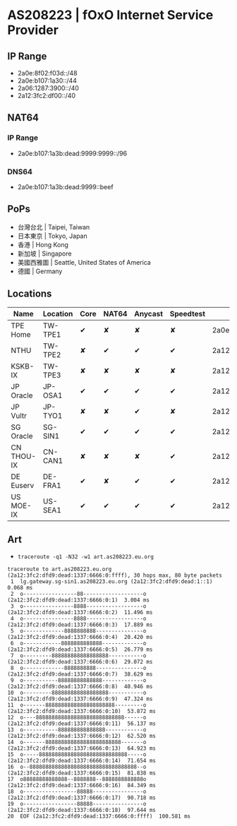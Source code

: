 # AS208223 | fOxO Internet Service Provider
## IP Range
- 2a0e:8f02:f03d::/48
- 2a0e:b107:1a30::/44
- 2a06:1287:3900::/40
- 2a12:3fc2:df00::/40

## NAT64
### IP Range
- 2a0e:b107:1a3b:dead:9999:9999::/96
### DNS64
- 2a0e:b107:1a3b:dead:9999::beef

## PoPs
 - 台灣台北 | Taipei, Taiwan
 - 日本東京 | Tokyo, Japan
 - 香港 | Hong Kong
 - 新加坡 | Singapore
 - 美國西雅圖 | Seattle, United States of America
 - 德國 | Germany

## Locations
| Name | Location | Core | NAT64 | Anycast | Speedtest | Prefix | 
| --- | --- | --- | --- | --- | --- | --- |
| TPE Home | TW-TPE1 | ✔ | ✘ | ✘ | ✘ | 2a0e:8f02:f03d::/48 
| NTHU | TW-TPE2 | ✘ | ✔ | ✔ | ✔ | 2a12:3fc2:dfaa::/48  
| KSKB-IX | TW-TPE3 | ✘ | ✘ | ✘ | ✘ | 2a12:3fc2:dfdb::/48  
| JP Oracle | JP-OSA1  | ✔ | ✔ | ✔ | ✔ | 2a12:3fc2:dfdf::/48  
| JP Vultr | JP-TYO1  | ✘ | ✘ | ✔ | ✘ |  2a12:3fc2:dfdb::/48  
| SG Oracle | SG-SIN1 | ✔ | ✔ | ✔ | ✔ | 2a12:3fc2:dfd9::/48  
| CN THOU-IX | CN-CAN1 | ✘ | ✘ | ✘ | ✔ |  2a12:3fc2:dfdd::/48  
| DE Euserv | DE-FRA1 | ✔ | ✘ | ✔ | ✔ |  2a12:3fc2:dfda::/48  
| US MOE-IX | US-SEA1  | ✔ | ✔ | ✔ | ✔ | 2a12:3fc2:dfd8::/48  

## Art
- `traceroute -q1 -N32 -w1 art.as208223.eu.org`

```
traceroute to art.as208223.eu.org (2a12:3fc2:dfd9:dead:1337:6666:0:ffff), 30 hops max, 80 byte packets
 1  lg.gateway.sg-sin1.as208223.eu.org (2a12:3fc2:dfd9:dead:1::1)  0.068 ms
 2  o-----------------88-------------------o (2a12:3fc2:dfd9:dead:1337:6666:0:1)  3.004 ms
 3  o----------------8888------------------o (2a12:3fc2:dfd9:dead:1337:6666:0:2)  11.496 ms
 4  o----------------8888------------------o (2a12:3fc2:dfd9:dead:1337:6666:0:3)  17.889 ms
 5  o-------------8888888888---------------o (2a12:3fc2:dfd9:dead:1337:6666:0:4)  20.420 ms
 6  o------------8888888888888-------------o (2a12:3fc2:dfd9:dead:1337:6666:0:5)  26.779 ms
 7  o---------888888888888888888-----------o (2a12:3fc2:dfd9:dead:1337:6666:0:6)  29.072 ms
 8  o-------------8888888888---------------o (2a12:3fc2:dfd9:dead:1337:6666:0:7)  38.629 ms
 9  o-----------88888888888888-------------o (2a12:3fc2:dfd9:dead:1337:6666:0:8)  40.946 ms
10  o---------888888888888888888-----------o (2a12:3fc2:dfd9:dead:1337:6666:0:9)  47.324 ms
11  o-------8888888888888888888888---------o (2a12:3fc2:dfd9:dead:1337:6666:0:10)  53.872 ms
12  o----8888888888888888888888888888------o (2a12:3fc2:dfd9:dead:1337:6666:0:11)  56.137 ms
13  o-----------888888888888888------------o (2a12:3fc2:dfd9:dead:1337:6666:0:12)  62.520 ms
14  o-------888888888888888888888888-------o (2a12:3fc2:dfd9:dead:1337:6666:0:13)  64.923 ms
15  o-----8888888888888888888888888888-----o (2a12:3fc2:dfd9:dead:1337:6666:0:14)  71.654 ms
16  o--8888888888888888888888888888888888--o (2a12:3fc2:dfd9:dead:1337:6666:0:15)  81.838 ms
17  o88888888888888--8888888--8888888888888o (2a12:3fc2:dfd9:dead:1337:6666:0:16)  84.349 ms
18  o-----------------88888----------------o (2a12:3fc2:dfd9:dead:1337:6666:0:17)  90.718 ms
19  o-----------------88888----------------o (2a12:3fc2:dfd9:dead:1337:6666:0:18)  97.644 ms
20  EOF (2a12:3fc2:dfd9:dead:1337:6666:0:ffff)  100.581 ms
```
